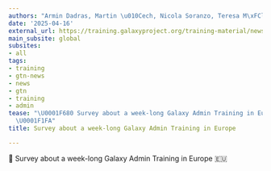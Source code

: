 ```yaml
---
authors: "Armin Dadras, Martin \u010Cech, Nicola Soranzo, Teresa M\xFCller"
date: '2025-04-16'
external_url: https://training.galaxyproject.org/training-material/news/2025/04/16/admin-training-survey.html
main_subsite: global
subsites:
- all
tags:
- training
- gtn-news
- news
- gtn
- training
- admin
tease: "\U0001F680 Survey about a week-long Galaxy Admin Training in Europe \U0001F1EA\
  \U0001F1FA"
title: Survey about a week-long Galaxy Admin Training in Europe

---
```

🚀 Survey about a week-long Galaxy Admin Training in Europe 🇪🇺